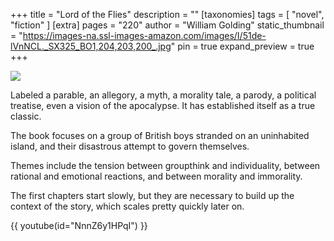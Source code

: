 +++
title = "Lord of the Flies"
description = ""
[taxonomies]
tags = [ "novel", "fiction" ]
[extra]
pages = "220"
author = "William Golding"
static_thumbnail = "https://images-na.ssl-images-amazon.com/images/I/51de-lVnNCL._SX325_BO1,204,203,200_.jpg"
pin = true
expand_preview = true
+++

<a target="_blank" href="https://amzn.to/3xqH1mZ">
    <img border="0" src="https://images-na.ssl-images-amazon.com/images/I/51de-lVnNCL._SX325_BO1,204,203,200_.jpg" >
</a>

Labeled a parable, an allegory, a myth, a morality tale, a parody, a political treatise, even a vision of the
apocalypse. It has established itself as a true classic.

The book focuses on a group of British boys stranded on an uninhabited island, and their disastrous attempt to govern
themselves. 

<!-- more -->

Themes include the tension between groupthink and individuality, between rational and emotional reactions,
and between morality and immorality.

The first chapters start slowly, but they are necessary to build up the context of the story, which scales pretty
quickly later on.

{{ youtube(id="NnnZ6y1HPqI") }}
